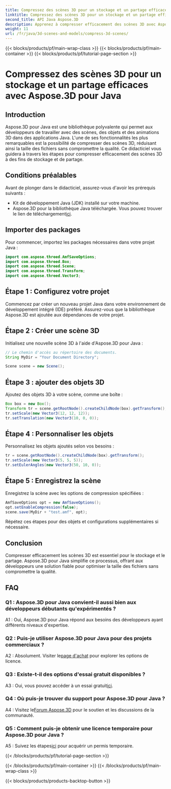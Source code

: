 ```yaml
---
title: Compressez des scènes 3D pour un stockage et un partage efficaces avec Aspose.3D pour Java
linktitle: Compressez des scènes 3D pour un stockage et un partage efficaces avec Aspose.3D pour Java
second_title: API Java Aspose.3D
description: Apprenez à compresser efficacement des scènes 3D avec Aspose.3D pour Java. Suivez notre guide étape par étape pour un stockage et un partage optimaux.
weight: 11
url: /fr/java/3d-scenes-and-models/compress-3d-scenes/
---
```


{{< blocks/products/pf/main-wrap-class >}}
{{< blocks/products/pf/main-container >}}
{{< blocks/products/pf/tutorial-page-section >}}

# Compressez des scènes 3D pour un stockage et un partage efficaces avec Aspose.3D pour Java

## Introduction

Aspose.3D pour Java est une bibliothèque polyvalente qui permet aux développeurs de travailler avec des scènes, des objets et des animations 3D dans des applications Java. L'une de ses fonctionnalités les plus remarquables est la possibilité de compresser des scènes 3D, réduisant ainsi la taille des fichiers sans compromettre la qualité. Ce didacticiel vous guidera à travers les étapes pour compresser efficacement des scènes 3D à des fins de stockage et de partage.

## Conditions préalables

Avant de plonger dans le didacticiel, assurez-vous d'avoir les prérequis suivants :

- Kit de développement Java (JDK) installé sur votre machine.
-  Aspose.3D pour la bibliothèque Java téléchargée. Vous pouvez trouver le lien de téléchargement[ici](https://releases.aspose.com/3d/java/).

## Importer des packages

Pour commencer, importez les packages nécessaires dans votre projet Java :

```java
import com.aspose.threed.AmfSaveOptions;
import com.aspose.threed.Box;
import com.aspose.threed.Scene;
import com.aspose.threed.Transform;
import com.aspose.threed.Vector3;
```

## Étape 1 : Configurez votre projet

Commencez par créer un nouveau projet Java dans votre environnement de développement intégré (IDE) préféré. Assurez-vous que la bibliothèque Aspose.3D est ajoutée aux dépendances de votre projet.

## Étape 2 : Créer une scène 3D

Initialisez une nouvelle scène 3D à l'aide d'Aspose.3D pour Java :

```java
// Le chemin d'accès au répertoire des documents.
String MyDir = "Your Document Directory";

Scene scene = new Scene();
```

## Étape 3 : ajouter des objets 3D

Ajoutez des objets 3D à votre scène, comme une boîte :

```java
Box box = new Box();
Transform tr = scene.getRootNode().createChildNode(box).getTransform();
tr.setScale(new Vector3(12, 12, 12));
tr.setTranslation(new Vector3(10, 0, 0));
```

## Étape 4 : Personnaliser les objets

Personnalisez les objets ajoutés selon vos besoins :

```java
tr = scene.getRootNode().createChildNode(box).getTransform();
tr.setScale(new Vector3(5, 5, 5));
tr.setEulerAngles(new Vector3(50, 10, 0));
```

## Étape 5 : Enregistrez la scène

Enregistrez la scène avec les options de compression spécifiées :

```java
AmfSaveOptions opt = new AmfSaveOptions();
opt.setEnableCompression(false);
scene.save(MyDir + "test.amf", opt);
```

Répétez ces étapes pour des objets et configurations supplémentaires si nécessaire.

## Conclusion

Compresser efficacement les scènes 3D est essentiel pour le stockage et le partage. Aspose.3D pour Java simplifie ce processus, offrant aux développeurs une solution fiable pour optimiser la taille des fichiers sans compromettre la qualité.

## FAQ

### Q1 : Aspose.3D pour Java convient-il aussi bien aux développeurs débutants qu'expérimentés ?

A1 : Oui, Aspose.3D pour Java répond aux besoins des développeurs ayant différents niveaux d'expertise.

### Q2 : Puis-je utiliser Aspose.3D pour Java pour des projets commerciaux ?

 A2 : Absolument. Visiter le[page d'achat](https://purchase.aspose.com/buy) pour explorer les options de licence.

### Q3 : Existe-t-il des options d'essai gratuit disponibles ?

A3 : Oui, vous pouvez accéder à un essai gratuit[ici](https://releases.aspose.com/).

### Q4 : Où puis-je trouver du support pour Aspose.3D pour Java ?

 A4 : Visitez le[Forum Aspose.3D](https://forum.aspose.com/c/3d/18) pour le soutien et les discussions de la communauté.

### Q5 : Comment puis-je obtenir une licence temporaire pour Aspose.3D pour Java ?

 A5 : Suivez les étapes[ici](https://purchase.aspose.com/temporary-license/) pour acquérir un permis temporaire.

{{< /blocks/products/pf/tutorial-page-section >}}

{{< /blocks/products/pf/main-container >}}
{{< /blocks/products/pf/main-wrap-class >}}

{{< blocks/products/products-backtop-button >}}
